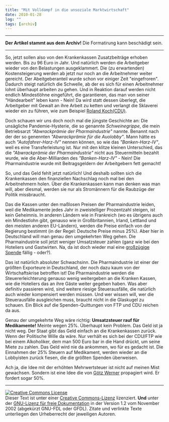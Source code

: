 ```yaml
---
title: "Mit Volldampf in die unsoziale Marktwirtschaft"
date: 2010-01-28
log: ""
tags: [archiv]
---
```

<hr><b>Der Artikel stammt aus dem Archiv!</b> Die Formatirung kann beschädigt sein.<hr>
So, jetzt sollen also von den Krankenkassen Zusatzbeiträge erhoben werden. Bis zu 96 Euro in Jahr. Und natürlich werden die Arbeitgeber wieder von den Belastungen ausgeklammert. Die (zu erwartenden) Kostensteigerung werden ab jetzt nur noch an die Arbeitnehmer weiter gereicht. Der Abeitgeberanteil wurde schon vor einiger Zeit "eingefroren". Dadurch steigt natürlich die Schwelle, ab der es sich für einen Arbeitnehmer lohnt überhaupt arbeiten zu gehen. Und in Reaktion darauf werden nicht endlich Mindestlöhne eingeführt, die garantieren, das man von seiner "Händearbeit" leben kann - Nein! Da wird statt dessen überlegt, die Arbeitgeber mit Gewalt an ihre Arbeit zu ketten und verlangt die Sklaverei wieder ein zu führen, wie zum Beispiel <a href="http://www.the-independent-friend.de/?q=node/591">Roland Koch(CDU)</a>.

Doch schauen wir uns doch noch mal die jüngste Geschichte an: Die unsägliche Pandemie-Hysterie, die  so genannte <i>Schweinegrippe</i>, die mein Betriebsarzt  <i>"Abwrackprämie der Pharmaindustrie"</i> nannte. Benannt nach der der so genennten <i>"Abwrackprämie für die Auolobby"</i>. Mann hätte es auch <i>"Autofahrer-Harz-IV" </i>nennen können, so wie das <i>"Banken-Harz-IV"</i>, weil es eine Transferleistung ist. Nur mit den klitze kleinen Unterschied, das die <i>"Abwrackprämie der Pharmaindustrie"</i> nicht aus Steuermitteln bezahlt wurde, wie die Aber-Milliarden des  <i>"Banken-Harz-IV"</i> - Nein! Die Pharmaindustrie wurde mit Beitragsgeldern der Arbeitgebern fett gemacht! 

So, und das Geld fehlt jetzt natürlich! Und deshalb sollten sich die Krankenkassen den finanziellen Nachschlag noch mal bei den Arbeitnehmern holen. Über die Krankenkassen kann man denken was man will, aber diesmal, werden sie nur als Stromännern für die Raubzüge der Politik missbraucht. 

Das die Kassen unter den maßlosen Preisen der  Pharmaindustrie leiden, weil die Medikamente jedes Jahr in zweistelliger Prozentzahl steigen, ist kein Geheimnis. In anderen Ländern wie in Frankreich (wo es übrigens auch ein Mindestlohn gibt, genauso wie in Großbritannien, Irland, Lettland und den meisten anderen EU-Ländern), werden die Preise einfach von der Regierung bestimmt (in der Regel: Deutsche Preise minus 25%). Aber hier in Deutschland will man genau den umgekehrten Weg gehen. Die Pharmaindustrie soll jetzt weniger Umsatzsteuer zahlen (ganz wie bei den Hoteliers und Gastwirten. Na, da ist doch wieder mal eine <a href="http://www.tagesschau.de/inland/parteispende100.html">großzügige Spende</a> fällig - oder?). 

Das ist natürlich absoluter Schwachsinn. Die Pharmaindustrie ist einer der größten Exporteure in Deutschland, der noch dazu kaum von der Wirtschaftskrise betroffen ist! Die  Pharmaindustrie werden die Steuererleichterung genauso wenig weitergeben an die Kranken Kassen, wie die Hoteliers das an ihre Gäste weiter gegeben haben. Was aber definitiv passieren wird, sind weitere riesige Steuerausfälle, die natürlich auch wieder kompensiert werden müssen. Und wer wissen will, wer die Steuerausfälle ausgleichen muss, braucht nicht in die Glaskugel zu schauen. Ein Blick auf die Spenden-Quittungen von FTP und CDU reichen da aus. 

Genau der umgekehrte Weg wäre richtig: <b>Umsatzsteuer rauf für Medikamente!</b> Meinte wegen 25%. Überhaupt kein Problem. Das Geld ist ja nicht weg. Der Staat gibt das Geld einfach an die Krankenkassen zurück. Wenn der Politische Wille da wäre. Nur verhält es sich bei der CDU/FTP wie bei einem Alkoholiker, dem man 500 Euro bar in die Hand drückt, um seine Miete zu zahlen. Das Geld wird nie da ankommen, wo für es gedacht ist. Die Einnahmen der 25% Steuern auf Medikament, werden wieder an die Lobbyisten zurück fiesen, die die größten Spenden überweisen.

Ach ja, die Idee mit der erhöhten Mehrwertsteuer ist nicht auf meinen Mist gewachsen. Sondern ist eine Idee die von <a href="http://de.wikipedia.org/wiki/G%C3%B6tz_Werner#Gesellschaftliches_Engagement">Götz Werner</a> propagiert wird. Er fordert sogar 50%.


<hr>

 <a rel="license" href="http://creativecommons.org/licenses/by-sa/3.0/de/"><img alt="Creative Commons License" style="border-width:0" src="http://i.creativecommons.org/l/by-sa/3.0/de/88x31.png" /></a><br />Dieser <span xmlns:dc="http://purl.org/dc/elements/1.1/" href="http://purl.org/dc/dcmitype/Text" rel="dc:type">Text</span> ist unter einer <a rel="license" href="http://creativecommons.org/licenses/by-sa/3.0/de/">Creative Commons-Lizenz</a> lizenziert. <b>Und</b> unter der <a href="http://de.wikipedia.org/wiki/GFDL">GNU-Lizenz für freie Dokumentation</a> in der Version 1.2 vom November 2002 (abgekürzt GNU-FDL oder GFDL). Zitate und verlinkte Texte unterliegen den Urheberrecht der jeweiligen Autoren.
